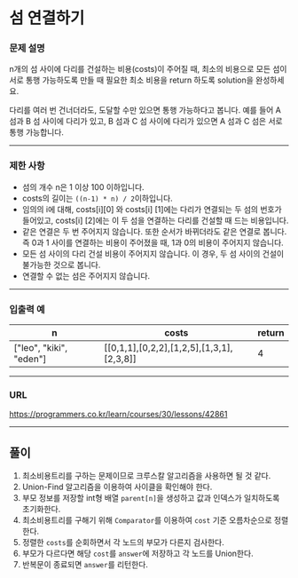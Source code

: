 # 섬 연결하기

### 문제 설명

n개의 섬 사이에 다리를 건설하는 비용(costs)이 주어질 때, 최소의 비용으로 모든 섬이 서로 통행 가능하도록 만들 때 필요한 최소 비용을 return 하도록 solution을 완성하세요.

다리를 여러 번 건너더라도, 도달할 수만 있으면 통행 가능하다고 봅니다. 예를 들어 A 섬과 B 섬 사이에 다리가 있고, B 섬과 C 섬 사이에 다리가 있으면 A 섬과 C 섬은 서로 통행 가능합니다.

-----------
### 제한 사항

- 섬의 개수 n은 1 이상 100 이하입니다.
- costs의 길이는 `((n-1) * n) / 2`이하입니다.
- 임의의 i에 대해, costs[i][0] 와 costs[i] [1]에는 다리가 연결되는 두 섬의 번호가 들어있고, costs[i] [2]에는 이 두 섬을 연결하는 다리를 건설할 때 드는 비용입니다.
- 같은 연결은 두 번 주어지지 않습니다. 또한 순서가 바뀌더라도 같은 연결로 봅니다. 즉 0과 1 사이를 연결하는 비용이 주어졌을 때, 1과 0의 비용이 주어지지 않습니다.
- 모든 섬 사이의 다리 건설 비용이 주어지지 않습니다. 이 경우, 두 섬 사이의 건설이 불가능한 것으로 봅니다.
- 연결할 수 없는 섬은 주어지지 않습니다.

-----------
### 입출력 예

| n                       | costs                                     | return |
|-------------------------|-------------------------------------------|--------|
| ["leo", "kiki", "eden"] | [[0,1,1],[0,2,2],[1,2,5],[1,3,1],[2,3,8]] | 4      |
-----------
### URL

https://programmers.co.kr/learn/courses/30/lessons/42861

-----------
## 풀이
1. 최소비용트리를 구하는 문제이므로 크루스칼 알고리즘을 사용하면 될 것 같다.
2. Union-Find 알고리즘을 이용하여 사이클을 확인해야 한다.
3. 부모 정보를 저장할 int형 배열 `parent[n]`을 생성하고 값과 인덱스가 일치하도록 초기화한다.
4. 최소비용트리를 구해기 위해 `Comparator`를 이용하여 `cost` 기준 오름차순으로 정렬한다.
5. 정렬한 `costs`를 순회하면서 각 노드의 부모가 다른지 검사한다.
6. 부모가 다르다면 해당 `cost`를 `answer`에 저장하고 각 노드를 Union한다.
7. 반복문이 종료되면 `answer`를 리턴한다.